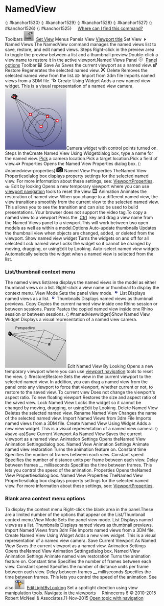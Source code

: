 ---
---


# NamedView
{: #kanchor1530}
{: #kanchor1529}
{: #kanchor1528}
{: #kanchor1527}
{: #kanchor1526}
{: #kanchor1525}
 [![images/transparent.gif](images/transparent.gif)Where can I find this command?](javascript:void(0);) Toolbars
![images/namedview.png](images/namedview.png) [Set View](set-view-toolbar.html) 
Menus
Panels
View
 [Viewport title](rhino-window.html#viewport-title-menu) 
Set View![images/menuarrow.gif](images/menuarrow.gif)
Named Views
The NamedView command manages the named views list to save, restore, and edit named views.
Steps
Right-click in the preview area to toggle the preview between a list and a thumbnail preview.Double-click a view name to restore it in the active viewport.Named Views Panel
![images/paneloptions.png](images/paneloptions.png) [Panel options](panel-options.html) 
Toolbar
![images/named-save.png](images/named-save.png)Save As
Saves the current viewport as a named view.
![images/named-restore.png](images/named-restore.png)Restore
Regenerates the selected named view.
![images/named-delete.png](images/named-delete.png)Delete
Removes the selected named view from the list.
![images/named-import.png](images/named-import.png)Import from 3dm file
Imports named views from a 3DM file.
![images/addcamera.png](images/addcamera.png)Create Using Widget
Adds a new named view widget. This is a visual representation of a named view camera.
![images/namedviews-camerawidget-001.png](images/namedviews-camerawidget-001.png)Camera widget with control points turned on.
Steps
In theCreate Named View Using Widgetdialog box, type a name for the named view. [Pick](pick-location.html) a camera location.Pick a target location.Pick a field of view.![images/properties.png](images/properties.png)Properties
Opens the Named View Properties dialog box.
{: #namedview-properties}![images/namedviewstab.png](images/namedviewstab.png)Named View Properties
TheNamed View Propertiesdialog box displays property settings for the selected named view.
For more information about these settings, see: [ViewportProperties](viewportproperties.html).
![images/editbylooking.png](images/editbylooking.png)Edit by looking
Opens a new temporary viewport where you can use [viewport navigation](shortcuts.html#navigation) tools to reset the view.
![images/animate.png](images/animate.png)Animation
Animates the restoration of named view. When you change to a different named view, the view transitions smoothly from the current view to the selected named view. This allows you to see the transition and can also be used to build presentations.
Your browser does not support the video tag.To copy a named view to a viewport
Press the&#160; [Ctrl](ctrl-key.html) &#160;key and drag a view name from the Named Views panel to a viewport.This will work between two open models as well as within a model.Options
Auto-update thumbnails
Updates the thumbnail view when objects are changed, added, or deleted from the viewport.
Show named view widget
Turns the widgets on and off for all selected
Lock named view
Locks the widget so it cannot be changed by moving, dragging, or usingEdit by Looking.
Auto-select named view widgets
Automatically selects the widget when a named view is selected from the list.

### List/thumbnail context menu
The named views list/area displays the named views in the model as either thumbnail views or a list. Right-click a view name or thumbnail to display the context menu.
View Mode
Sets the panel view mode.
![images/bluemenuselectiondot.png](images/bluemenuselectiondot.png)List
Displays named views as a list.
![images/bluemenuselectiondot.png](images/bluemenuselectiondot.png)Thumbnails
Displays named views as thumbnail previews.
Copy
Copies the current named view inside one Rhino session or between sessions.
Paste
Pastes the copied named view inside one Rhino session or between sessions.
{: #namedviewwidget}Show Named View Widget
Displays a visual representation of a named view camera.
![images/namedviews-camerawidget-002.png](images/namedviews-camerawidget-002.png)
Edit Named View By Looking
Opens a new temporary viewport where you can use [viewport navigation](shortcuts.html#navigation) tools to reset the view.
{: #restore}Restore
Sets the view in the current viewport to the selected named view.
In addition, you can drag a named view from the panel onto any viewport to force that viewport, whether current or not, to restore to the saved view.
To current view
Does not change the viewport's aspect ratio.
To new floating viewport
Restores the size and aspect ratio of the saved view.
Lock Named View
Locks the widget so it cannot be changed by moving, dragging, or usingEdit by Looking.
Delete Named View
Deletes the selected named view.
Rename Named View
Changes the name of the selected named view.
Import Named Views from 3dm File
Imports named views from a 3DM file.
Create Named View Using Widget
Adds a new view widget. This is a visual representation of a named view camera.
{: #save-as}Save Current Viewport As Named View
Saves the current viewport as a named view.
Animation Settings
Opens theNamed View Animation Settingsdialog box.
Named View Animation Settings
Animate named view restoration
Turns the animation feature on.
Constant time
Specifies the number of frames between each view.
Constant speed
Specifies the number of distance units per frame between each view.
Delay between frames __ milliseconds
Specifies the time between frames. This lets you control the speed of the animation.
Properties
Opens theNamed View Propertiesdialog box.
Named View Properties
TheNamed View Propertiesdialog box displays property settings for the selected named view.
For more information about these settings, see: [ViewportProperties](viewportproperties.html).

### Blank area context menu options
To display the context menu
Right-click the blank area in the panel.These are a limited number of the options that appear on the List/Thumbnail context menu.View Mode
Sets the panel view mode.
List
Displays named views as a list.
Thumbnails
Displays named views as thumbnail previews.
Import Named Views from 3dm File
Imports named views from a 3DM file.
Create Named View Using Widget
Adds a new view widget. This is a visual representation of a named view camera.
Save Current Viewport As Named View
Saves the current viewport as a named view.
Animation Settings
Opens theNamed View Animation Settingsdialog box.
Named View Animation Settings
Animate named view restoration
Turns the animation feature on.
Constant time
Specifies the number of frames between each view.
Constant speed
Specifies the number of distance units per frame between each view.
Delay between frames __ milliseconds
Specifies the time between frames. This lets you control the speed of the animation.
See also
![images/editlightbylooking.png](images/editlightbylooking.png) [EditLightByLooking](editlightbylooking.html) 
Set a spotlight direction using view manipulation tools.
 [Navigate in the viewports](sak-navigate.html) 
&#160;
&#160;
Rhinoceros 6 © 2010-2015 Robert McNeel &amp; Associates.11-Nov-2015
 [Open topic with navigation](namedview.html) 

